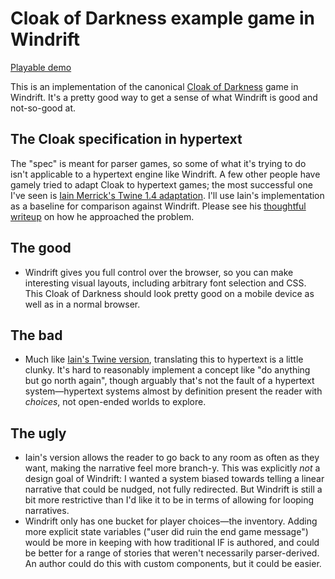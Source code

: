 # Cloak of Darkness example game in Windrift

[Playable demo](https://lizadaly.github.io/windrift/examples/cloak-of-darkness/)

This is an implementation of the canonical [Cloak of Darkness](http://www.firthworks.com/roger/cloak/) game
in Windrift. It's a pretty good way to get a sense of what Windrift is good and not-so-good at.

## The Cloak specification in hypertext

The "spec" is meant for parser games, so some of what it's trying to do isn't applicable to
a hypertext engine like Windrift. A few other people have gamely tried to adapt Cloak to
hypertext games; the most successful one I've seen is [Iain Merrick's Twine 1.4 adaptation](http://www.philome.la/iainmerrick/cloak-of-darkness/play). I'll use Iain's implementation as a baseline for comparison against Windrift. Please see his [thoughtful writeup](http://xyzzyawards.org/?p=293) on how he approached the problem.

## The good

* Windrift gives you full control over the browser, so you can make interesting visual layouts, including arbitrary font selection and CSS. This Cloak of Darkness should look pretty good on a mobile device as well as in a normal browser.

## The bad
* Much like [Iain's Twine version](http://www.philome.la/iainmerrick/cloak-of-darkness/play), translating this to hypertext is a little clunky. It's hard to reasonably implement a concept like "do anything but go north again", though arguably that's not the fault of a hypertext system—hypertext systems almost by definition present the reader with _choices_, not open-ended worlds to explore.

## The ugly
* Iain's version allows the reader to go back to any room as often as they want, making the narrative feel more branch-y. This was explicitly _not_ a design goal of Windrift: I wanted a system biased towards telling a linear narrative that could be nudged, not fully redirected. But Windrift is still a bit more restrictive than I'd like it to be in terms of allowing for looping narratives.
* Windrift only has one bucket for player choices—the inventory. Adding more explicit state variables ("user did ruin the end game message") would be more in keeping with how traditional IF is authored, and could be better for a range of stories that weren't necessarily parser-derived. An author could do this with custom components, but it could be easier.
